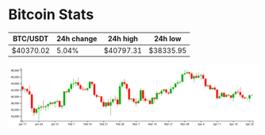 # Bitcoin Stats

BTC/USDT|24h change|24h high|24h low|
|---|---|---|---|
|$40370.02|5.04%|$40797.31|$38335.95|

<img src="./chart.svg">
